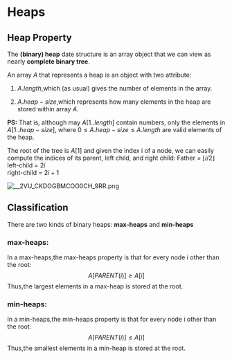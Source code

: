 # Heaps

## Heap Property

The **(binary) heap** date structure is an array object that we can view as nearly **complete binary tree**.

An array $A$ that represents a heap is an object with two attribute:

1. $A.length$,which (as usual) gives the number of elements in the array.  

2. $A.heap-size$,which represents how many elements in the heap are stored within array $A$.

**PS:** That is, although may $A[1..length]$ contain numbers, only the elements in $A[1..heap-size]$, where $0\le A.heap-size \le A.length$ are valid elements of the heap.

 The root of the tree is $A[1]$ and given the index i of a node, we can easily compute the indices of its parent, left child, and right child:
Father = $\lfloor i/2 \rfloor$  
left-child = $2i$  
right-child = $2i+1$  

![__2VU_CKDOGBMCOO0CH_9RR.png](https://s2.loli.net/2023/04/20/fKIctOQWk46sRNG.png)

## Classification

There are two kinds of binary heaps: **max-heaps** and **min-heaps**
### max-heaps:
In a max-heaps,the max-heaps property is that for every node i other than the root:
$$A[PARENT(i)] \ge A[i]$$
Thus,the largest elements in a max-heap is stored at the root.

### min-heaps:

In a min-heaps,the min-heaps property is that for every node i other than the root:
$$A[PARENT(i)] \le A[i]$$
Thus,the smallest elements in a min-heap is stored at the root.

